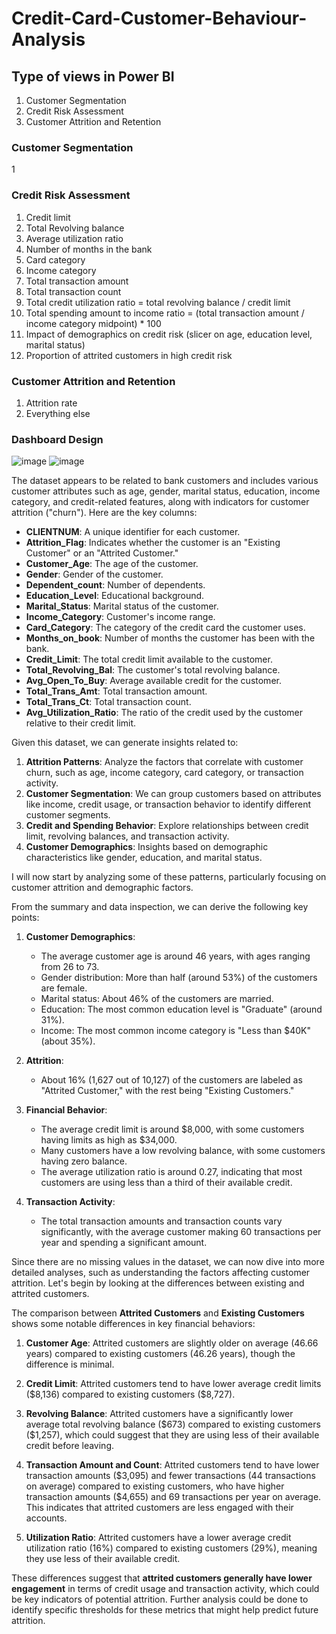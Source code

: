# Credit-Card-Customer-Behaviour-Analysis

## Type of views in Power BI
1. Customer Segmentation
2. Credit Risk Assessment
3. Customer Attrition and Retention

### Customer Segmentation
1

### Credit Risk Assessment
1. Credit limit
2. Total Revolving balance
3. Average utilization ratio
4. Number of months in the bank
5. Card category
6. Income category
7. Total transaction amount
8. Total transaction count
9. Total credit utilization ratio = total revolving balance / credit limit
10. Total spending amount to income ratio = (total transaction amount / income category midpoint) * 100
11. Impact of demographics on credit risk (slicer on age, education level, marital status)
12. Proportion of attrited customers in high credit risk
    
### Customer Attrition and Retention
1. Attrition rate
2. Everything else

### Dashboard Design
![image](https://github.com/user-attachments/assets/285e2913-1587-4582-aa7f-7a0a690c7888)
![image](https://github.com/user-attachments/assets/b7eae210-c07c-4f65-88e6-4df70214c46d)

The dataset appears to be related to bank customers and includes various customer attributes such as age, gender, marital status, education, income category, and credit-related features, along with indicators for customer attrition ("churn"). Here are the key columns:

- **CLIENTNUM**: A unique identifier for each customer.
- **Attrition_Flag**: Indicates whether the customer is an "Existing Customer" or an "Attrited Customer."
- **Customer_Age**: The age of the customer.
- **Gender**: Gender of the customer.
- **Dependent_count**: Number of dependents.
- **Education_Level**: Educational background.
- **Marital_Status**: Marital status of the customer.
- **Income_Category**: Customer's income range.
- **Card_Category**: The category of the credit card the customer uses.
- **Months_on_book**: Number of months the customer has been with the bank.
- **Credit_Limit**: The total credit limit available to the customer.
- **Total_Revolving_Bal**: The customer's total revolving balance.
- **Avg_Open_To_Buy**: Average available credit for the customer.
- **Total_Trans_Amt**: Total transaction amount.
- **Total_Trans_Ct**: Total transaction count.
- **Avg_Utilization_Ratio**: The ratio of the credit used by the customer relative to their credit limit.

Given this dataset, we can generate insights related to:

1. **Attrition Patterns**: Analyze the factors that correlate with customer churn, such as age, income category, card category, or transaction activity.
2. **Customer Segmentation**: We can group customers based on attributes like income, credit usage, or transaction behavior to identify different customer segments.
3. **Credit and Spending Behavior**: Explore relationships between credit limit, revolving balances, and transaction activity.
4. **Customer Demographics**: Insights based on demographic characteristics like gender, education, and marital status.
  
I will now start by analyzing some of these patterns, particularly focusing on customer attrition and demographic factors.

From the summary and data inspection, we can derive the following key points:

1. **Customer Demographics**:
   - The average customer age is around 46 years, with ages ranging from 26 to 73.
   - Gender distribution: More than half (around 53%) of the customers are female.
   - Marital status: About 46% of the customers are married.
   - Education: The most common education level is "Graduate" (around 31%).
   - Income: The most common income category is "Less than $40K" (about 35%).

2. **Attrition**:
   - About 16% (1,627 out of 10,127) of the customers are labeled as "Attrited Customer," with the rest being "Existing Customers."

3. **Financial Behavior**:
   - The average credit limit is around $8,000, with some customers having limits as high as $34,000.
   - Many customers have a low revolving balance, with some customers having zero balance.
   - The average utilization ratio is around 0.27, indicating that most customers are using less than a third of their available credit.

4. **Transaction Activity**:
   - The total transaction amounts and transaction counts vary significantly, with the average customer making 60 transactions per year and spending a significant amount.

Since there are no missing values in the dataset, we can now dive into more detailed analyses, such as understanding the factors affecting customer attrition. Let's begin by looking at the differences between existing and attrited customers.

The comparison between **Attrited Customers** and **Existing Customers** shows some notable differences in key financial behaviors:

1. **Customer Age**: Attrited customers are slightly older on average (46.66 years) compared to existing customers (46.26 years), though the difference is minimal.

2. **Credit Limit**: Attrited customers tend to have lower average credit limits (\$8,136) compared to existing customers (\$8,727).

3. **Revolving Balance**: Attrited customers have a significantly lower average total revolving balance (\$673) compared to existing customers (\$1,257), which could suggest that they are using less of their available credit before leaving.

4. **Transaction Amount and Count**: Attrited customers tend to have lower transaction amounts (\$3,095) and fewer transactions (44 transactions on average) compared to existing customers, who have higher transaction amounts (\$4,655) and 69 transactions per year on average. This indicates that attrited customers are less engaged with their accounts.

5. **Utilization Ratio**: Attrited customers have a lower average credit utilization ratio (16%) compared to existing customers (29%), meaning they use less of their available credit.

These differences suggest that **attrited customers generally have lower engagement** in terms of credit usage and transaction activity, which could be key indicators of potential attrition. Further analysis could be done to identify specific thresholds for these metrics that might help predict future attrition.
